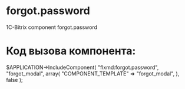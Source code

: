 # forgot.password
1C-Bitrix component forgot.password

# Код вызова компонента:

$APPLICATION->IncludeComponent(
    "flxmd:forgot.password",
    "forgot_modal",
    array(
        "COMPONENT_TEMPLATE" => "forgot_modal",
    ),
    false
);
